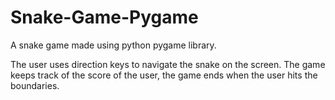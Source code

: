 # Snake-Game-Pygame
A snake game made using python pygame library.

The user uses direction keys to navigate the snake on the screen. The game keeps track of the score of the user, the game ends when the user hits the boundaries.
